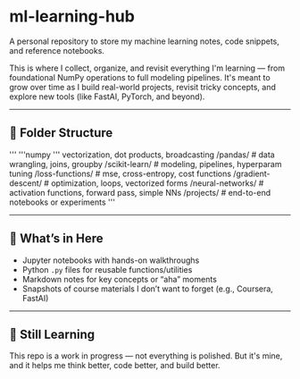 # ml-learning-hub

A personal repository to store my machine learning notes, code snippets, and reference notebooks.

This is where I collect, organize, and revisit everything I'm learning — from foundational NumPy operations to full modeling pipelines. It's meant to grow over time as I build real-world projects, revisit tricky concepts, and explore new tools (like FastAI, PyTorch, and beyond).

---

## 📁 Folder Structure


'''
'''numpy ''' vectorization, dot products, broadcasting
/pandas/ # data wrangling, joins, groupby
/scikit-learn/ # modeling, pipelines, hyperparam tuning
/loss-functions/ # mse, cross-entropy, cost functions
/gradient-descent/ # optimization, loops, vectorized forms
/neural-networks/ # activation functions, forward pass, simple NNs
/projects/ # end-to-end notebooks or experiments
'''

---

## 🧰 What’s in Here

- Jupyter notebooks with hands-on walkthroughs
- Python `.py` files for reusable functions/utilities
- Markdown notes for key concepts or “aha” moments
- Snapshots of course materials I don’t want to forget (e.g., Coursera, FastAI)

---

## 🚧 Still Learning

This repo is a work in progress — not everything is polished. But it's mine, and it helps me think better, code better, and build better.
